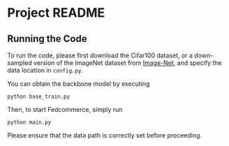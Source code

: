 # Project README

## Running the Code

To run the code, please first download the Cifar100 dataset, or a down-sampled version of the ImageNet dataset from [Image-Net](https://image-net.org/download-images), and specify the data location in `config.py`.

You can obtain the backbone model by executing

```
python base_train.py
```

Then, to start Fedcommerce, simply run

```
python main.py
```

Please ensure that the data path is correctly set  before proceeding.
